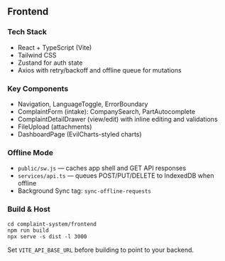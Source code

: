 ## Frontend

### Tech Stack
- React + TypeScript (Vite)
- Tailwind CSS
- Zustand for auth state
- Axios with retry/backoff and offline queue for mutations

### Key Components
- Navigation, LanguageToggle, ErrorBoundary
- ComplaintForm (intake): CompanySearch, PartAutocomplete
- ComplaintDetailDrawer (view/edit) with inline editing and validations
- FileUpload (attachments)
- DashboardPage (EvilCharts-styled charts)

### Offline Mode
- `public/sw.js` — caches app shell and GET API responses
- `services/api.ts` — queues POST/PUT/DELETE to IndexedDB when offline
- Background Sync tag: `sync-offline-requests`

### Build & Host
```
cd complaint-system/frontend
npm run build
npx serve -s dist -l 3000
```
Set `VITE_API_BASE_URL` before building to point to your backend.


